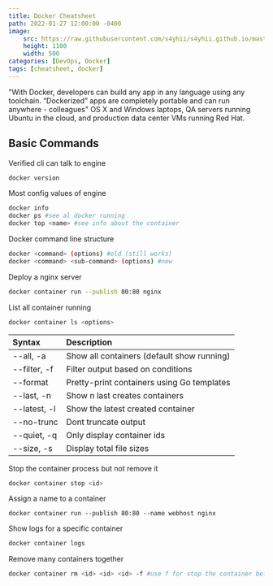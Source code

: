 ```yaml
---
title: Docker Cheatsheet
path: 2022-01-27 12:00:00 -0400
image: 
    src: https://raw.githubusercontent.com/s4yhii/s4yhii.github.io/master/assets/images/DevOps/Docker/docker1.jpg
    height: 1100
    width: 500
categories: [DevOps, Docker]
tags: [cheatsheet, docker]
---
```


"With Docker, developers can build any app in any language using any toolchain. “Dockerized” apps are completely portable and can run anywhere - colleagues" OS X and Windows laptops, QA servers running Ubuntu in the cloud, and production data center VMs running Red Hat.

## Basic Commands
Verified cli can talk to engine
```bash
docker version
```

Most config values of engine
```bash
docker info
docker ps #see al docker running
docker top <name> #see info about the container
```

Docker command line structure
```bash
docker <command> (options) #old (still works)
docker <command> <sub-command> (options) #new
```
Deploy a nginx server

```bash
docker container run --publish 80:80 nginx
```

List all container running 
```bash
docker container ls <options>
```

| Syntax        | Description                                |
|:------------- |:-------------------------------------------|
| --all, -a     | Show all containers (default show running) |
| --filter, -f  | Filter output based on conditions          |
| --format      | Pretty-print containers using Go templates |
| --last, -n    | Show n last creates containers             |
| --latest, -l  | Show the latest created container          |
| --no-trunc    | Dont truncate output                       |
| --quiet, -q   | Only display container ids                 |
| --size, -s    | Display total file sizes                   |

Stop the container process but not remove it
```bash
docker container stop <id>
```
Assign a name to a container
```
docker container run --publish 80:80 --name webhost nginx
```

Show logs for a specific container
```bash
docker container logs 
```
Remove many containers together
```bash
docker container rm <id> <id> <id> -f #use f for stop the container before
```
